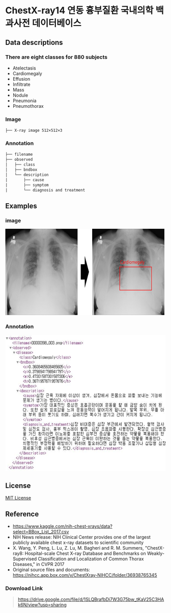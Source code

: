 # **ChestX-ray14 연동 흉부질환 국내의학 백과사전 데이터베이스**

## Data descriptions
### There are eight classes for 880 subjects

* Atelectasis
* Cardiomegaly
* Effusion
* Infiltrate
* Mass
* Nodule
* Pneumonia
* Pneumothorax

### Image

```
├── X-ray image 512×512×3 
```

### Annotation
```
├── filename
├── observed
│   ├── class
│   ├── bndbox
│   └── description
|       ├── cause
|       ├── symptom
|       └── diagnosis and treatment
```

## **Examples**

### image

<img src="./figure_01.jpg" width="500" height="270">

### Annotation

<img src="./xml.JPG" width="583" height="427"> 

## **License**
[MIT License](./LICENSE.md)

## **Reference**
* https://www.kaggle.com/nih-chest-xrays/data?select=BBox_List_2017.csv
* NIH News release: NIH Clinical Center provides one of the largest publicly available chest x-ray datasets to scientific community
* X. Wang, Y. Peng, L. Lu, Z. Lu, M. Bagheri and R. M. Summers, "ChestX-ray8: Hospital-scale Chest X-ray Database and Benchmarks on Weakly-Supervised Classification and Localization of Common Thorax Diseases," in CVPR 2017
* Original source files and documents: https://nihcc.app.box.com/v/ChestXray-NIHCC/folder/36938765345
### **Download Link**
> https://drive.google.com/file/d/1SLQBrafbDi7W3G75bw_tKaV25C3HAk6N/view?usp=sharing
